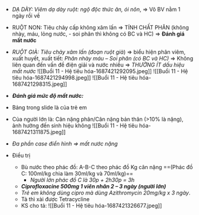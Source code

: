 - _DẠ DÀY: Viêm dạ dày ruột: ngộ độc thức ăn, ói nôn_, => Vô BV nằm 1 ngày rồi về
- RUỘT NON: Tiêu chảy cấp không xâm lấn => TÍNH CHẤT PHÂN (không nhày, máu, lỏng nước, - soi phân thì không có BC và HC) => **Đánh giá mất nước**
- _RUỘT GIÀ: Tiêu chảy xâm lấn (đoạn ruột già_) => biểu hiện phân viêm, xuất huyết, xuất tiết: _Phân nhày máu – Soi phân (có BC và HC)_ => Không liên quan đến vấn đề điện giải và nước nhiều => _THƯỜNG ÍT dấu hiệu mất nước_
![[Buổi 11 - Hệ tiêu hóa-1687421292095.jpeg]]
![[Buổi 11 - Hệ tiêu hóa-1687421294998.jpeg]]
![[Buổi 11 - Hệ tiêu hóa-1687421298315.jpeg]]

- **_Đánh giá mức độ mất nước:_**
- Bảng trong slide là của trẻ em
- Của người lớn là: Cân nặng phân/Cân nặng bản thân (>10% là nặng), ảnh hưởng đến sinh hiệu không
![[Buổi 11 - Hệ tiêu hóa-1687421311875.jpeg]]
- _Đa phần case điển hình => mất nước nặng_
- Điều trị
	- Bù nước theo phác đồ: A-B-C theo phác đồ Kg cân nặng ==(Phác đồ C: 100ml/kg chia làm 30ml/kg và 70ml/kg)==
		- _Người lớn phác đồ C là 30p + 2h30p = 3h_
	- **_Ciprofloxacine 500mg 1 viên nhân 2 – 3 ngày (người lớn)_**
	- _Trẻ em không dùng cipro mà dùng Azithromycin 20mg/kg x 3 ngày_.
	- Tả thì xài được Tetracycline
	- KS cho tả:
![[Buổi 11 - Hệ tiêu hóa-1687421326677.jpeg]]